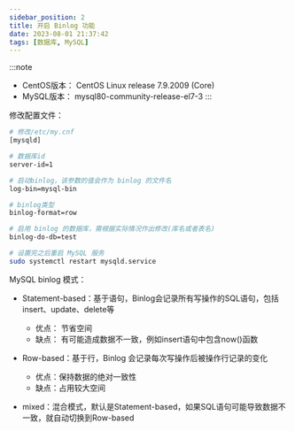 ```yaml
---
sidebar_position: 2
title: 开启 Binlog 功能
date: 2023-08-01 21:37:42
tags: [数据库, MySQL]
---
```


:::note
- CentOS版本： CentOS Linux release 7.9.2009 (Core)
- MySQL版本： mysql80-community-release-el7-3
:::


修改配置文件：
```bash
# 修改/etc/my.cnf
[mysqld]

# 数据库id
server-id=1

# 启动binlog，该参数的值会作为 binlog 的文件名
log-bin=mysql-bin

# binlog类型
binlog-format=row

# 启用 binlog 的数据库，需根据实际情况作出修改(库名或者表名)
binlog-do-db=test

# 设置完之后重启 MySQL 服务
sudo systemctl restart mysqld.service
```

MySQL binlog 模式：
- Statement-based：基于语句，Binlog会记录所有写操作的SQL语句，包括insert、update、delete等
  - 优点： 节省空间
  - 缺点： 有可能造成数据不一致，例如insert语句中包含now()函数

- Row-based：基于行，Binlog 会记录每次写操作后被操作行记录的变化
  - 优点：保持数据的绝对一致性
  - 缺点：占用较大空间

- mixed：混合模式，默认是Statement-based，如果SQL语句可能导致数据不一致，就自动切换到Row-based